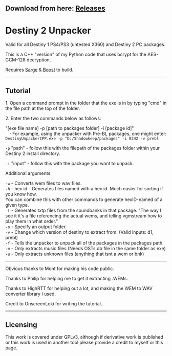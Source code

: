 ## Download from here: [Releases](https://github.com/nblockbuster/DestinyUnpackerCPP/releases/latest)

# Destiny 2 Unpacker

Valid for all Destiny 1 PS4/PS3 (untested X360) and Destiny 2 PC packages.

This is a C++ "version" of my Python code that uses bcrypt for the AES-GCM-128 decryption.

Requires [Sarge](https://github.com/MayaPosch/Sarge) & [Boost](https://www.boost.org/) to build.

-----
## Tutorial

1\. Open a command prompt in the folder that the exe is in by typing "cmd" in the file path at the top of the folder.

2\. Enter the two commands below as follows:

"\[exe file name] -p \[path to packages folder] -i \[package id]"  
 · For example, using the unpacker with Pre-BL packages, one might enter: `DestinyUnpackerCPP.exe -p "D:/Shadowkeep/packages" -i 0242 -v prebl`

`-p` "path" - follow this with the filepath of the packages folder within your Destiny 2 install directory.  

`-i` "input" - follow this with the package you want to unpack.  

Additional arguments:  

`-w` \- Converts wem files to wav files.  
`-h` \- hex id - Generates files named with a hex id. Much easier for sorting if you know how.  
You can combine this with other commands to generate hexID-named of a given type.  
`-t` \- Generates txtp files from the soundbanks in that package. "The way I see it it's a file referencing the actual wems, and telling vgmstream how to play them in what order."  
`-o` \- Specify an output folder.  
`-v` \- Change which version of destiny to extract from. (Valid inputs: d1, prebl)  
`-f` \- Tells the unpacker to unpack all of the packages in the packages path.  
`-m` \- Only extracts music files (Needs OSTs.db file in the same folder as exe)
`-u` \- Only extracts unknown files (anything that isnt a wem or bnk)  

-----

Obvious thanks to Mont for making his code public.

Thanks to Philip for helping me to get it extracting .WEMs.

Thanks to HighRTT for helping out a lot, and making the WEM to WAV converter library I used.  

Credit to OnscreenLoki for writing the tutorial.

-----

## Licensing

This work is covered under GPLv3, although if derivative work is published or this work is used in another tool please provide a credit to myself or this page.
